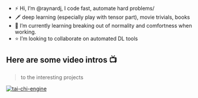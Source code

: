 - ⚡️ Hi, I’m @raynardj, I code fast, automate hard problems/
- 🗡 deep learning (especially play with tensor part), movie trivials, books
- 🌱 I’m currently learning breaking out of normality and comfortness when working.
- ⭐️ I’m looking to collaborate on automated DL tools

<!---
raynardj/raynardj is a ✨ special ✨ repository because its `README.md` (this file) appears on your GitHub profile.
You can click the Preview link to take a look at your changes.
--->
## Here are some video intros 📺
> to the interesting projects

[![tai-chi-engine](https://i.ytimg.com/vi/uIeX0VvLKd4/hqdefault.jpg?sqp=-oaymwEcCNACELwBSFXyq4qpAw4IARUAAIhCGAFwAcABBg==&rs=AOn4CLB3U-0L78ImtgY0T7L_6yzL1GJhSA)](https://www.youtube.com/watch?v=uIeX0VvLKd4)
